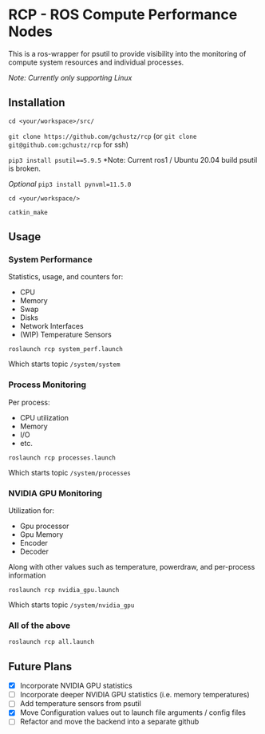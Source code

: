 # RCP - ROS Compute Performance Nodes
This is a ros-wrapper for psutil to provide visibility into the monitoring of compute system resources and individual processes.

*Note: Currently only supporting Linux*

## Installation

`cd <your/workspace>/src/`

`git clone https://github.com/gchustz/rcp` (or `git clone git@github.com:gchustz/rcp` for ssh)

`pip3 install psutil==5.9.5` *Note: Current ros1 / Ubuntu 20.04 build psutil is broken.

*Optional* `pip3 install pynvml=11.5.0`

`cd <your/workspace/>`

`catkin_make`

## Usage
### System Performance
Statistics, usage, and counters for:
- CPU
- Memory
- Swap
- Disks
- Network Interfaces
- (WIP) Temperature Sensors

`roslaunch rcp system_perf.launch`

Which starts topic `/system/system`

### Process Monitoring
Per process:
- CPU utilization
- Memory
- I/O
- etc.

`roslaunch rcp processes.launch`

Which starts topic `/system/processes`

### NVIDIA GPU Monitoring
Utilization for:
- Gpu processor
- Gpu Memory
- Encoder
- Decoder

Along with other values such as temperature, powerdraw, and per-process information

`roslaunch rcp nvidia_gpu.launch`

Which starts topic `/system/nvidia_gpu`

### All of the above
`roslaunch rcp all.launch`

## Future Plans
- [X] Incorporate NVIDIA GPU statistics
- [ ] Incorporate deeper NVIDIA GPU statistics (i.e. memory temperatures)
- [ ] Add temperature sensors from psutil
- [X] Move Configuration values out to launch file arguments / config files
- [ ] Refactor and move the backend into a separate github
